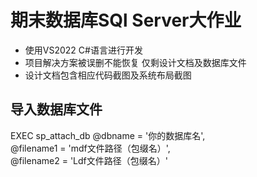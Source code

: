 # 期末数据库SQl Server大作业
* 使用VS2022 C#语言进行开发
* 项目解决方案被误删不能恢复 仅剩设计文档及数据库文件
* 设计文档包含相应代码截图及系统布局截图


## 导入数据库文件
EXEC  sp_attach_db  @dbname  =  '你的数据库名',      
@filename1  =  'mdf文件路径（包缀名）',     
@filename2  =  'Ldf文件路径（包缀名）'
